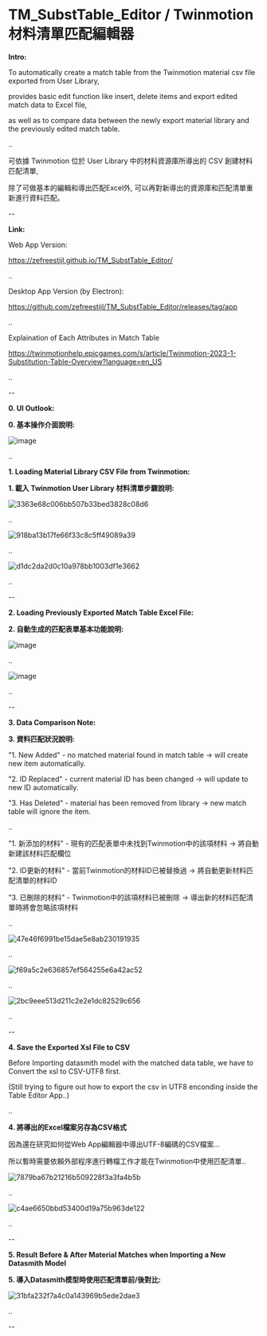 # TM_SubstTable_Editor / Twinmotion 材料清單匹配編輯器

**Intro:**

To automatically create a match table from the Twinmotion material csv file exported from User Library,

provides basic edit function like insert, delete items and export edited match data to Excel file, 

as well as to compare data between the newly export material library and the previously edited match table.

..

可依據 Twinmotion 位於 User Library 中的材料資源庫所導出的 CSV 創建材料匹配清單,

除了可做基本的編輯和導出匹配Excel外, 可以再對新導出的資源庫和匹配清單重新進行資料匹配。

--

**Link:**

Web App Version:

https://zefreestijl.github.io/TM_SubstTable_Editor/

..

Desktop App Version (by Electron):

https://github.com/zefreestijl/TM_SubstTable_Editor/releases/tag/app

..

Explaination of Each Attributes in Match Table

https://twinmotionhelp.epicgames.com/s/article/Twinmotion-2023-1-Substitution-Table-Overview?language=en_US

..

--

**0. UI Outlook:**

**0. 基本操作介面說明:**


![image](https://github.com/zefreestijl/TM_SubstTable_Editor/assets/97733793/bd582539-c9a5-47d5-bce0-78ec22c47be5)



..

**1. Loading Material Library CSV File from Twinmotion:**

**1. 載入 Twinmotion User Library 材料清單步驟說明:**

![3363e68c006bb507b33bed3828c08d6](https://github.com/zefreestijl/TM_SubstTable_Editor/assets/97733793/f60141e2-3081-4c91-99a9-bd3bd26b4486)

..

![918ba13b17fe66f33c8c5ff49089a39](https://github.com/zefreestijl/TM_SubstTable_Editor/assets/97733793/63330669-8465-40d7-8bd2-021980f4ae9b)

..

![d1dc2da2d0c10a978bb1003df1e3662](https://github.com/zefreestijl/TM_SubstTable_Editor/assets/97733793/6552f69e-1442-45ec-b709-a2a9eaf50585)



..

--

**2. Loading Previously Exported Match Table Excel File:**

**2. 自動生成的匹配表單基本功能說明:**

![image](https://github.com/zefreestijl/TM_SubstTable_Editor/assets/97733793/d5e901fb-5c23-4add-8601-b3fdd47cd1e4)

..

![image](https://github.com/zefreestijl/TM_SubstTable_Editor/assets/97733793/69a09190-56e6-4839-8571-de47743ccee0)




..

--

**3. Data Comparison Note:**

**3. 資料匹配狀況說明:**


"1. New Added" - no matched material found in match table → will create new item automatically.

"2. ID Replaced" - current material ID has been changed → will update to new ID automatically.

"3. Has Deleted" - material has been removed from library → new match table will ignore the item.

..

"1. 新添加的材料" - 現有的匹配表單中未找到Twinmotion中的該項材料 → 將自動新建該材料匹配欄位

"2. ID更新的材料" - 當前Twinmotion的材料ID已被替換過 → 將自動更新材料匹配清單的材料ID

"3. 已刪除的材料" - Twinmotion中的該項材料已被刪除 → 導出新的材料匹配清單時將會忽略該項材料

..

![47e46f6991be15dae5e8ab230191935](https://github.com/zefreestijl/TM_SubstTable_Editor/assets/97733793/1a8b0357-d485-43c2-b226-7b7b5217a559)


..

![f69a5c2e636857ef564255e6a42ac52](https://github.com/zefreestijl/TM_SubstTable_Editor/assets/97733793/6d98030e-77d7-4f0c-89e0-2d391c9d6caa)


..

![2bc9eee513d211c2e2e1dc82529c656](https://github.com/zefreestijl/TM_SubstTable_Editor/assets/97733793/6e507c91-4484-4852-9448-c7a1010f9d9a)


..

--


**4. Save the Exported Xsl File to CSV**

Before Importing datasmith model with the matched data table, we have to Convert the xsl to CSV-UTF8 first.

(Still trying to figure out how to export the csv in UTF8 enconding inside the Table Editor App..)

..

**4. 將導出的Excel檔案另存為CSV格式**

因為還在研究如何從Web App編輯器中導出UTF-8編碼的CSV檔案...

所以暫時需要依賴外部程序進行轉檔工作才能在Twinmotion中使用匹配清單..


![7879ba67b21216b509228f3a3fa4b5b](https://github.com/zefreestijl/TM_SubstTable_Editor/assets/97733793/bcb6c79f-878f-41e7-83bc-8a7dde64ee25)

..

![c4ae6650bbd53400d19a75b963de122](https://github.com/zefreestijl/TM_SubstTable_Editor/assets/97733793/1f384e52-213e-41d6-aa31-0eb2a076dc9e)

..

--

**5. Result Before & After Material Matches when Importing a New Datasmith Model**

**5. 導入Datasmith模型時使用匹配清單前/後對比:**

![31bfa232f7a4c0a143969b5ede2dae3](https://github.com/zefreestijl/TM_SubstTable_Editor/assets/97733793/1f7a093f-5c75-4aae-aff7-bddfa1adfbcf)




..

--
